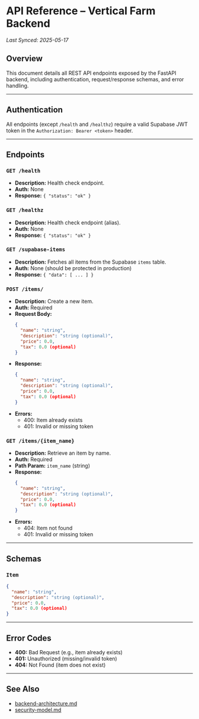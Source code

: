 # API Reference – Vertical Farm Backend

_Last Synced: 2025-05-17_

## Overview
This document details all REST API endpoints exposed by the FastAPI backend, including authentication, request/response schemas, and error handling.

---

## Authentication
All endpoints (except `/health` and `/healthz`) require a valid Supabase JWT token in the `Authorization: Bearer <token>` header.

---

## Endpoints

### `GET /health`
- **Description:** Health check endpoint.
- **Auth:** None
- **Response:** `{ "status": "ok" }`

### `GET /healthz`
- **Description:** Health check endpoint (alias).
- **Auth:** None
- **Response:** `{ "status": "ok" }`

### `GET /supabase-items`
- **Description:** Fetches all items from the Supabase `items` table.
- **Auth:** None (should be protected in production)
- **Response:** `{ "data": [ ... ] }`

### `POST /items/`
- **Description:** Create a new item.
- **Auth:** Required
- **Request Body:**
  ```json
  {
    "name": "string",
    "description": "string (optional)",
    "price": 0.0,
    "tax": 0.0 (optional)
  }
  ```
- **Response:**
  ```json
  {
    "name": "string",
    "description": "string (optional)",
    "price": 0.0,
    "tax": 0.0 (optional)
  }
  ```
- **Errors:**
  - 400: Item already exists
  - 401: Invalid or missing token

### `GET /items/{item_name}`
- **Description:** Retrieve an item by name.
- **Auth:** Required
- **Path Param:** `item_name` (string)
- **Response:**
  ```json
  {
    "name": "string",
    "description": "string (optional)",
    "price": 0.0,
    "tax": 0.0 (optional)
  }
  ```
- **Errors:**
  - 404: Item not found
  - 401: Invalid or missing token

---

## Schemas

### `Item`
```json
{
  "name": "string",
  "description": "string (optional)",
  "price": 0.0,
  "tax": 0.0 (optional)
}
```

---

## Error Codes
- **400:** Bad Request (e.g., item already exists)
- **401:** Unauthorized (missing/invalid token)
- **404:** Not Found (item does not exist)

---

## See Also
- [backend-architecture.md](./backend-architecture.md)
- [security-model.md](./security-model.md) 